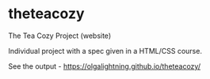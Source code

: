 # theteacozy
The Tea Cozy Project (website)

Individual project with a spec given in a HTML/CSS course.

See the output - https://olgalightning.github.io/theteacozy/
